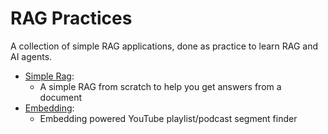 # RAG Practices

A collection of simple RAG applications, done as practice to learn RAG and AI agents.

- [Simple Rag](https://github.com/zekaryas1/gen-ai/tree/main/embedding):
    - A simple RAG from scratch to help you get answers from a document 
- [Embedding](https://github.com/zekaryas1/gen-ai/tree/main/embedding): 
  - Embedding powered YouTube playlist/podcast segment finder